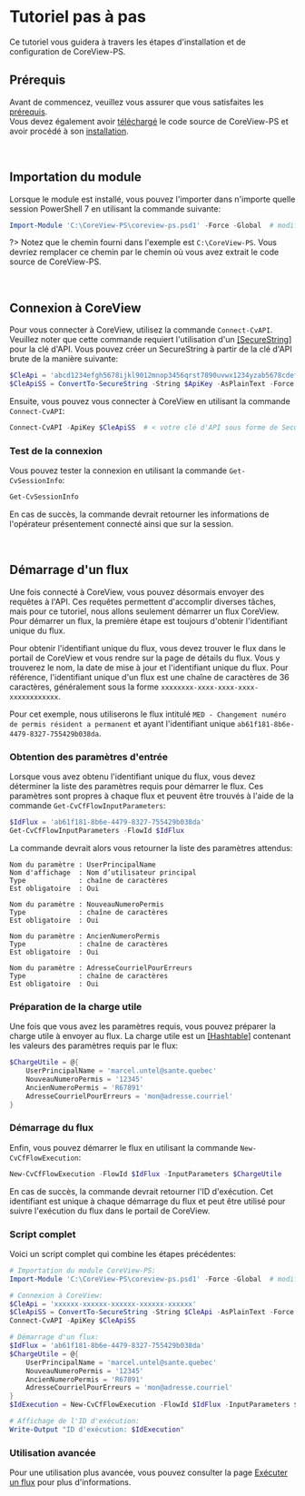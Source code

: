 # Tutoriel pas à pas

Ce tutoriel vous guidera à travers les étapes d'installation et de configuration
de CoreView-PS.

## Prérequis

Avant de commencez, veuillez vous assurer que vous satisfaites les [prérequis].
<br>
Vous devez également avoir [téléchargé] le code source de CoreView-PS et avoir
procédé à son [installation].

<br>

## Importation du module

Lorsque le module est installé, vous pouvez l'importer dans n'importe quelle
session PowerShell 7 en utilisant la commande suivante:

```powershell
Import-Module 'C:\CoreView-PS\coreview-ps.psd1' -Force -Global  # modifiez le chemin au besoin
```

?> Notez que le chemin fourni dans l'exemple est `C:\CoreView-PS`. Vous devriez
   remplacer ce chemin par le chemin où vous avez extrait le code source de
   CoreView-PS.

<br>

## Connexion à CoreView

Pour vous connecter à CoreView, utilisez la commande `Connect-CvAPI`. Veuillez
noter que cette commande requiert l'utilisation d'un [\[SecureString\]] pour la
clé d'API. Vous pouvez créer un SecureString à partir de la clé d'API brute de
la manière suivante:

```powershell
$CleApi = 'abcd1234efgh5678ijkl9012mnop3456qrst7890uvwx1234yzab5678cdef9012'
$CleApiSS = ConvertTo-SecureString -String $ApiKey -AsPlainText -Force
```

Ensuite, vous pouvez vous connecter à CoreView en utilisant la commande
`Connect-CvAPI`:

```powershell
Connect-CvAPI -ApiKey $CleApiSS  # < votre clé d'API sous forme de SecureString
```

### Test de la connexion

Vous pouvez tester la connexion en utilisant la commande `Get-CvSessionInfo`:

```powershell
Get-CvSessionInfo
```

En cas de succès, la commande devrait retourner les informations de l'opérateur
présentement connecté ainsi que sur la session.

<br>

## Démarrage d'un flux

Une fois connecté à CoreView, vous pouvez désormais envoyer des requêtes à
l'API. Ces requêtes permettent d'accomplir diverses tâches, mais pour ce
tutoriel, nous allons seulement démarrer un flux CoreView. Pour démarrer un
flux, la première étape est toujours d'obtenir l'identifiant unique du flux.

Pour obtenir l'identifiant unique du flux, vous devez trouver le flux dans le
portail de CoreView et vous rendre sur la page de détails du flux. Vous y
trouverez le nom, la date de mise à jour et l'identifiant unique du flux. Pour
référence, l'identifiant unique d'un flux est une chaîne de caractères de 36
caractères, généralement sous la forme `xxxxxxxx-xxxx-xxxx-xxxx-xxxxxxxxxxxx`.

Pour cet exemple, nous utiliserons le flux intitulé
`MED - Changement numéro de permis résident a permanent` et ayant l'identifiant
unique `ab61f181-8b6e-4479-8327-755429b038da`.

### Obtention des paramètres d'entrée

Lorsque vous avez obtenu l'identifiant unique du flux, vous devez déterminer la
liste des paramètres requis pour démarrer le flux. Ces paramètres sont propres
à chaque flux et peuvent être trouvés à l'aide de la commande
`Get-CvCfFlowInputParameters`:

```powershell
$IdFlux = 'ab61f181-8b6e-4479-8327-755429b038da'
Get-CvCfFlowInputParameters -FlowId $IdFlux
```

La commande devrait alors vous retourner la liste des paramètres attendus:

```plaintext
Nom du paramètre : UserPrincipalName
Nom d'affichage  : Nom d’utilisateur principal
Type             : chaîne de caractères
Est obligatoire  : Oui

Nom du paramètre : NouveauNumeroPermis
Type             : chaîne de caractères
Est obligatoire  : Oui

Nom du paramètre : AncienNumeroPermis
Type             : chaîne de caractères
Est obligatoire  : Oui

Nom du paramètre : AdresseCourrielPourErreurs
Type             : chaîne de caractères
Est obligatoire  : Oui
```

### Préparation de la charge utile

Une fois que vous avez les paramètres requis, vous pouvez préparer la charge
utile à envoyer au flux. La charge utile est un [\[Hashtable\]] contenant les
valeurs des paramètres requis par le flux:

```powershell
$ChargeUtile = @{
    UserPrincipalName = 'marcel.untel@sante.quebec'
    NouveauNumeroPermis = '12345'
    AncienNumeroPermis = 'R67891'
    AdresseCourrielPourErreurs = 'mon@adresse.courriel'
}
```

### Démarrage du flux

Enfin, vous pouvez démarrer le flux en utilisant la commande
`New-CvCfFlowExecution`:

```powershell
New-CvCfFlowExecution -FlowId $IdFlux -InputParameters $ChargeUtile
```

En cas de succès, la commande devrait retourner l'ID d'exécution. Cet
identifiant est unique à chaque démarrage du flux et peut être utilisé pour
suivre l'exécution du flux dans le portail de CoreView.

### Script complet

Voici un script complet qui combine les étapes précédentes:

```powershell
# Importation du module CoreView-PS:
Import-Module 'C:\CoreView-PS\coreview-ps.psd1' -Force -Global  # modifiez le chemin au besoin

# Connexion à CoreView:
$CleApi = 'xxxxxx-xxxxxx-xxxxxx-xxxxxx-xxxxxx'
$CleApiSS = ConvertTo-SecureString -String $CleApi -AsPlainText -Force
Connect-CvAPI -ApiKey $CleApiSS

# Démarrage d'un flux:
$IdFlux = 'ab61f181-8b6e-4479-8327-755429b038da'
$ChargeUtile = @{
    UserPrincipalName = 'marcel.untel@sante.quebec'
    NouveauNumeroPermis = '12345'
    AncienNumeroPermis = 'R67891'
    AdresseCourrielPourErreurs = 'mon@adresse.courriel'
}
$IdExecution = New-CvCfFlowExecution -FlowId $IdFlux -InputParameters $ChargeUtile

# Affichage de l'ID d'exécution:
Write-Output "ID d'exécution: $IdExecution"
```

### Utilisation avancée

Pour une utilisation plus avancée, vous pouvez consulter la page
[Exécuter un flux](fr/demarrer-flux.md) pour plus d'informations.

[prérequis]: fr/prerequis.md
[téléchargé]: fr/telechargement.md
[installation]: fr/installation.md
[\[SecureString\]]: https://learn.microsoft.com/fr-ca/powershell/module/microsoft.powershell.security/convertto-securestring?view=powershell-7.4
[\[Hashtable\]]: https://learn.microsoft.com/fr-ca/powershell/module/microsoft.powershell.core/about/about_hash_tables?view=powershell-7.4
